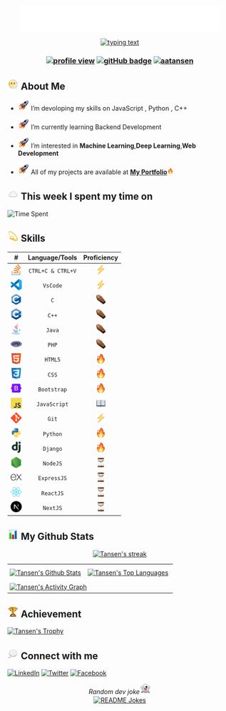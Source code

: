 <div align="center">
<img src="assets/icons/tansen.svg" width="450px" height="auto" alt='Tansen'>
</div>

<p align="center">
<a href="https://github.com/aatansen?tab=repositories">
<img src="https://readme-typing-svg.herokuapp.com?lines=Learning+New+Things;Playing+Games;Developing+Problem+Solving+Skills;Critical+Thinker&center=true" alt="typing text">
</a>
</p>

<h3 align="center">
<a href="https://github.com/aatansen"><img src="https://komarev.com/ghpvc/?username=aatansen" alt="profile view"></a>
<a href="https://github.com/aatansen?tab=followers"><img src="https://img.shields.io/github/followers/aatansen?label=Followers&style=social" alt="gitHub badge"></a>
<a href="https://twitter.com/aatansen" target="blank"><img src="https://img.shields.io/twitter/follow/aatansen?style=social" alt="aatansen" /></a></h3>

## <img src="assets/images/Face%20In%20Clouds.webp" alt="Face In Clouds" width="25" height="25" /> About Me

- <img src="assets/images/Rocket.webp" alt="rocket" width="25" height="25" /> I’m devoloping my skills on JavaScript , Python , C++

- <img src="assets/images/Rocket.webp" alt="rocket" width="25" height="25" /> I’m currently learning Backend Development

- <img src="assets/images/Rocket.webp" alt="rocket" width="25" height="25" /> I’m interested in **Machine Learning**,**Deep Learning**,**Web Development**

- <img src="assets/images/Rocket.webp" alt="rocket" width="25" height="25" /> All of my projects are available at **[My Portfolio](https://aatansen.github.io)**<img src="assets/images/fire.webp" alt="Fire" width="15" height="15" />

## <img src="assets/images/Cloud.webp" alt="cloud" width="25" height="25" /> This week I spent my time on

![Time Spent](https://github-readme-stats-taupe-two.vercel.app/api/wakatime?username=aatansen&hide_title=true&hide_border=true&bg_color=00000000&text_color=777)

## <img src="assets/images/Dizzy.webp" alt="Dizzy" width="25" height="25" /> Skills

|                                                                   **#**                                                                   | **Language/Tools** |                          **Proficiency**                           |
| :---------------------------------------------------------------------------------------------------------------------------------------: | :----------------: | :----------------------------------------------------------------: |
|              <a href="https://stackoverflow.com/"><img src="assets/icons/stackoverflow.svg" width="25" alt="Stack Overflow">              | `CTRL+C & CTRL+V`  |  <img src="assets/images/thunder.webp" alt="Mastery" width="25">   |
|             <a href="https://code.visualstudio.com/"><img src="assets/icons/vscode.svg" width="25" alt="Visual Studio Code">              |      `VsCode`      |  <img src="assets/images/thunder.webp" alt="Mastery" width="25">   |
|                  <a href="https://www.cprogramming.com/"><img src="assets/icons/c.svg" width="25" alt="C language"></a>                   |        `C`         |    <img src="assets/images/dead.webp" alt="Novice" width="25">     |
|                 <a href="https://cplusplus.com/"><img src="assets/icons/cplusplus.svg" width="25" alt="C++ language"></a>                 |       `C++`        |    <img src="assets/images/dead.webp" alt="Novice" width="25">     |
|                  <a href="https://www.java.com/en/"><img src="assets/icons/java.svg" width="25" alt="Java language"></a>                  |       `Java`       |    <img src="assets/images/dead.webp" alt="Advance" width="25">    |
|                     <a href="https://www.php.net/"><img src="assets/icons/php.svg" width="25" alt="PHP language"></a>                     |       `PHP`        |    <img src="assets/images/dead.webp" alt="Advance" width="25">    |
|                        <a href="https://html5.org/"><img src="assets/icons/html5.svg" width="25" alt="HTML5"></a>                         |      `HTML5`       |    <img src="assets/images/fire.webp" alt="Advance" width="25">    |
|          <a href="https://developer.mozilla.org/en-US/docs/Web/CSS"><img src="assets/icons/css3.svg" width="25" alt="CSS3"></a>           |       `CSS`        |    <img src="assets/images/fire.webp" alt="Advance" width="25">    |
|                 <a href="https://getbootstrap.com/"><img src="assets/icons/bootstrap.svg" width="25" alt="Bootstrap"></a>                 |    `Bootstrap`     |    <img src="assets/images/fire.webp" alt="Advance" width="25">    |
| <a href="https://developer.mozilla.org/en-US/docs/Web/JavaScript"><img src="assets/icons/javascript.svg" width="25" alt="JavaScript"></a> |    `JavaScript`    | <img src="assets/images/processing.webp" alt="Advance" width="25"> |
|                         <a href="https://git-scm.com/"><img src="assets/icons/git.svg" width="25" alt="Git"></a>                          |       `Git`        |  <img src="assets/images/thunder.webp" alt="Mastery" width="25">   |
|                     <a href="https://www.python.org/"><img src="assets/icons/python.svg" width="25" alt="Python"></a>                     |      `Python`      |    <img src="assets/images/fire.webp" alt="Advance" width="25">    |
|                 <a href="https://www.djangoproject.com/"><img src="assets/icons/django.svg" width="25" alt="Django"></a>                  |      `Django`      |    <img src="assets/images/fire.webp" alt="Advance" width="25">    |
|                       <a href="https://nodejs.org/"><img src="assets/icons/nodejs.svg" width="25" alt="NodeJS"></a>                       |      `NodeJS`      |  <img src="assets/images/loading.webp" alt="Beginner" width="25">  |
|                   <a href="https://expressjs.com/"><img src="assets/icons/express.svg" width="25" alt="ExpressJS"></a>                    |    `ExpressJS`     |  <img src="assets/images/loading.webp" alt="Beginner" width="25">  |
|                      <a href="https://reactjs.org/"><img src="assets/icons/react.svg" width="25" alt="ReactJS"></a>                       |     `ReactJS`      |  <img src="assets/images/loading.webp" alt="Beginner" width="25">  |
|                       <a href="https://nextjs.org/"><img src="assets/icons/nextjs.svg" width="25" alt="NextJS"></a>                       |      `NextJS`      |  <img src="assets/images/loading.webp" alt="Beginner" width="25">  |

## <img src="assets/images/Bar%20Chart.webp" alt="Bar Chart" width="25" height="25" /> My Github Stats

<p align="center">
    <a href="https://github.com/aatansen?tab=repositories">
        <img alt="Tansen's streak" src="https://github-readme-streak-stats.herokuapp.com/?user=aatansen&theme=black-ice&hide_border=true&stroke=0000&background=060A0CD0"/>
    </a>
</p>
<table>
  <tr>
    <td style="padding: 5px;"><a href="https://github.com/aatansen?tab=repositories"><img alt="Tansen's Github Stats" src="https://github-readme-stats.vercel.app/api?username=aatansen&show_icons=true&count_private=true&theme=react&hide_border=true&bg_color=0D1117" /></a></td>
    <td style="padding: 10px;"><a href="https://github.com/aatansen?tab=repositories"><img alt="Tansen's Top Languages" src="https://github-readme-stats.vercel.app/api/top-langs/?username=aatansen&langs_count=8&count_private=true&layout=compact&theme=react&hide_border=true&bg_color=0D1117" /></a></td>
  </tr>
  <tr>
    <td colspan="2" style="padding: 5px;"><a href="https://github.com/aatansen?tab=repositories"><img alt="Tansen's Activity Graph" src="https://github-readme-activity-graph.vercel.app/graph?username=aatansen&bg_color=0D1117&color=5BCDEC&line=5BCDEC&point=FFFFFF&hide_border=true" /></a></td>
  </tr>
</table>

## <img src="assets/images/Trophy.webp" alt="Trophy" width="25" height="25" /> Achievement

<p align="left"> <a href="https://github.com/aatansen?tab=repositories"><img src="https://github-profile-trophy.vercel.app/?username=aatansen" alt="Tansen's Trophy" /></a> </p>

## <img src="assets/images/Thought%20Balloon.webp" alt="Thought Balloon" width="25" height="25" /> Connect with me

<p align="left">
<a href="https://www.linkedin.com/in/aatansen/"><img src="https://img.icons8.com/fluent/48/000000/linkedin.png" alt="LinkedIn"/></a>
<a href="https://twitter.com/aatansen"><img src="https://img.icons8.com/fluent/48/000000/twitter.png" alt="Twitter"/></a>
<a href="https://www.facebook.com/aatansen"><img src="https://img.icons8.com/fluency/50/000000/facebook.png" alt="Facebook"/></a>
</br>
<div align="center">
<i>Random dev joke<img src="assets/images/Ghost.webp" alt="Ghost" width="25" height="25" /></i><br>
<a href="https://github.com/aatansen?tab=repositories"><img align="center" src="https://readme-jokes.vercel.app/api" alt="README Jokes"></a>
</div>
</p>
